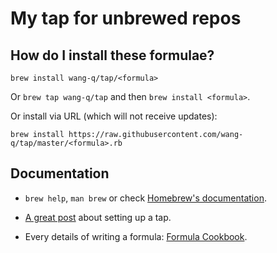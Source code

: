 # My tap for unbrewed repos

## How do I install these formulae?

`brew install wang-q/tap/<formula>`

Or `brew tap wang-q/tap` and then `brew install <formula>`.

Or install via URL (which will not receive updates):

```
brew install https://raw.githubusercontent.com/wang-q/tap/master/<formula>.rb
```

## Documentation

* `brew help`, `man brew` or check [Homebrew's documentation](https://github.com/Homebrew/homebrew/tree/master/share/doc/homebrew#readme).

* [A great post](http://formalfriday.club/2015/01/05/creating-your-own-homebrew-tap-and-formula.html) about setting up a tap.

* Every details of writing a formula: [Formula Cookbook](https://github.com/Homebrew/homebrew/blob/master/share/doc/homebrew/Formula-Cookbook.md).
